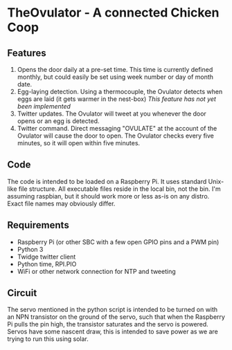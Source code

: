 # TheOvulator - A connected Chicken Coop
## Features
1. Opens the door daily at a pre-set time. This time is currently defined monthly, but could easily be set using week number or day of month date.
2. Egg-laying detection. Using a thermocouple, the Ovulator detects when eggs are laid (it gets warmer in the nest-box) *This feature has not yet been implemented*
3. Twitter updates. The Ovulator will tweet at you whenever the door opens or an egg is detected.
4. Twitter command. Direct messaging "OVULATE" at the account of the Ovulator will cause the door to open. The Ovulator checks every five minutes, so it will open within five minutes.

## Code
The code is intended to be loaded on a Raspberry Pi. It uses standard Unix-like file structure. All executable files reside in the local bin, not the bin. I'm assuming raspbian, but it should work more or less as-is on any distro. Exact file names may obviously differ.

## Requirements
* Raspberry Pi (or other SBC with a few open GPIO pins and a PWM pin)
* Python 3
* Twidge twitter client
* Python time, RPI.PIO
* WiFi or other network connection for NTP and tweeting

## Circuit
The servo mentioned in the python script is intended to be turned on with an NPN transistor on the ground of the servo, such that when the Raspberry Pi pulls the pin high, the transistor saturates and the servo is powered. Servos have some nascent draw, this is intended to save power as we are trying to run this using solar.

